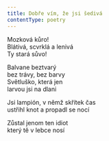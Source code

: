 ```yaml
---
title: Dobře vím, že jsi šedivá
contentType: poetry
---
```


<section>

Mozková kůro!  
Blátivá, scvrklá a lenivá  
Ty stará sůvo!

Balvane beztvarý  
bez trávy, bez barvy  
Světluško, která jen  
larvou jsi na dlani

Jsi lampión, v němž skřítek čas  
ustřihl knot a propadl se nocí

Zůstal jenom ten idiot  
který tě v lebce nosí

</section>
